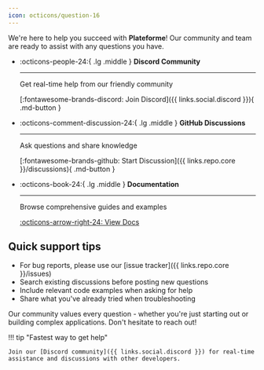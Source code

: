 ```yaml
---
icon: octicons/question-16
---
```


We're here to help you succeed with **Plateforme**! Our community and team are ready to assist with any questions you have.

<div class="grid cards" markdown>

-   :octicons-people-24:{ .lg .middle } **Discord Community**

    ---
    
    Get real-time help from our friendly community
    
    [:fontawesome-brands-discord: Join Discord]({{ links.social.discord }}){ .md-button }

-   :octicons-comment-discussion-24:{ .lg .middle } **GitHub Discussions**

    ---
    
    Ask questions and share knowledge
    
    [:fontawesome-brands-github: Start Discussion]({{ links.repo.core }}/discussions){ .md-button }

-   :octicons-book-24:{ .lg .middle } **Documentation**

    ---
    
    Browse comprehensive guides and examples
    
    [:octicons-arrow-right-24: View Docs](../learn/index.md)

</div>

## Quick support tips

- For bug reports, please use our [issue tracker]({{ links.repo.core }}/issues)
- Search existing discussions before posting new questions
- Include relevant code examples when asking for help
- Share what you've already tried when troubleshooting

Our community values every question - whether you're just starting out or building complex applications. Don't hesitate to reach out!

!!! tip "Fastest way to get help"

    Join our [Discord community]({{ links.social.discord }}) for real-time assistance and discussions with other developers.
